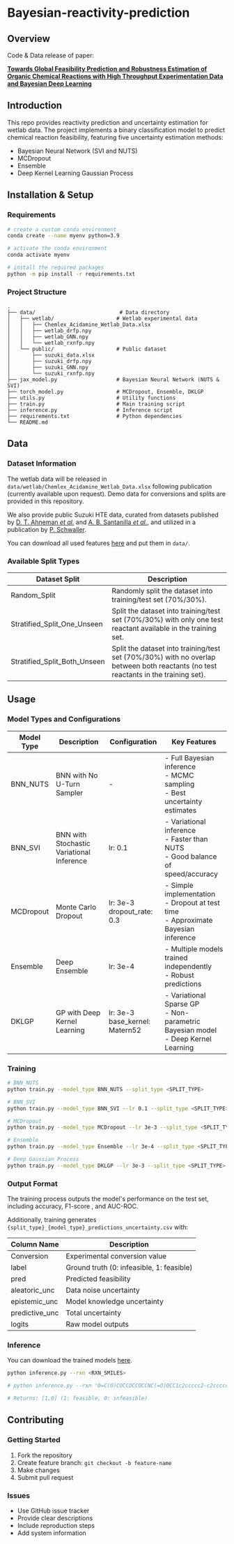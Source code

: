 # Bayesian-reactivity-prediction

## Overview
Code & Data release of paper:

[**Towards Global Feasibility Prediction and Robustness Estimation of Organic Chemical Reactions with High Throughput Experimentation Data and Bayesian Deep Learning**](https://chemrxiv.org/engage/chemrxiv/article-details/66a8e186c9c6a5c07a7f6966)

## Introduction
This repo provides reactivity prediction and uncertainty estimation for wetlab data. The project implements a binary classification model to predict chemical reaction feasibility, featuring five uncertainty estimation methods:

- Bayesian Neural Network (SVI and NUTS)
- MCDropout
- Ensemble
- Deep Kernel Learning Gaussian Process

## Installation & Setup

### Requirements
```bash
# create a custom conda environment
conda create --name myenv python=3.9

# activate the conda environment
conda activate myenv

# install the required packages
python -m pip install -r requirements.txt
```

### Project Structure
```
.
├── data/                           # Data directory
│   ├── wetlab/                    # Wetlab experimental data
│   │   ├── Chemlex_Acidamine_Wetlab_Data.xlsx
│   │   ├── wetlab_drfp.npy       
│   │   ├── wetlab_GNN.npy        
│   │   └── wetlab_rxnfp.npy      
│   └── public/                    # Public dataset
│       ├── suzuki_data.xlsx      
│       ├── suzuki_drfp.npy       
│       ├── suzuki_GNN.npy        
│       └── suzuki_rxnfp.npy      
├── jax_model.py                   # Bayesian Neural Network (NUTS & SVI)
├── torch_model.py                 # MCDropout, Ensemble, DKLGP
├── utils.py                       # Utility functions
├── train.py                       # Main training script
├── inference.py                   # Inference script
├── requirements.txt               # Python dependencies
└── README.md
```

## Data

### Dataset Information
The wetlab data will be released in `data/wetlab/Chemlex_Acidamine_Wetlab_Data.xlsx` following publication (currently available upon request). Demo data for conversions and splits are provided in this repository.

We also provide public Suzuki HTE data, curated from datasets published by [D. T. Ahneman *et al.*](https://www.science.org/doi/10.1126/science.aar5169) and [A. B. Santanilla *et al.*](https://www.science.org/doi/10.1126/science.1259203), and utilized in a publication by [P. Schwaller](https://rxn4chemistry.github.io/rxn_yields/).

You can download all used features [here](https://drive.google.com/drive/folders/1yAW-vPn8cIvr2b8iHesoaLLWM3BKA3kl?usp=drive_link) and put them in `data/`.


### Available Split Types
| Dataset Split | Description |
|--------------|-------------|
| Random_Split | Randomly split the dataset into training/test set (70%/30%).                                                                        |
| Stratified_Split_One_Unseen | Split the dataset into training/test set (70%/30%) with only one test reactant available in the training set. |
|Stratified_Split_Both_Unseen| Split the dataset into training/test set (70%/30%) with no overlap between both reactants (no test reactants in the training set).|



## Usage

### Model Types and Configurations
| Model Type | Description | Configuration | Key Features |
|------------|-------------|---------------------|--------------|
| BNN_NUTS | BNN with No U-Turn Sampler | - | - Full Bayesian inference<br>- MCMC sampling<br>- Best uncertainty estimates |
| BNN_SVI | BNN with Stochastic Variational Inference | lr: 0.1| - Variational inference<br>- Faster than NUTS<br>- Good balance of speed/accuracy |
| MCDropout | Monte Carlo Dropout | lr: 3e-3<br>dropout_rate: 0.3 | - Simple implementation<br>- Dropout at test time<br>- Approximate Bayesian inference |
| Ensemble | Deep Ensemble | lr: 3e-4| - Multiple models trained independently<br>- Robust predictions |
| DKLGP | GP with Deep Kernel Learning | lr: 3e-3<br>base_kernel: Matern52 | - Variational Sparse GP<br>- Non-parametric Bayesian model<br>- Deep Kernel Learning |


### Training
```bash
# BNN_NUTS
python train.py --model_type BNN_NUTS --split_type <SPLIT_TYPE>

# BNN_SVI
python train.py --model_type BNN_SVI --lr 0.1 --split_type <SPLIT_TYPE>

# MCDropout
python train.py --model_type MCDropout --lr 3e-3 --split_type <SPLIT_TYPE>

# Ensemble
python train.py --model_type Ensemble --lr 3e-4 --split_type <SPLIT_TYPE>

# Deep Gaussian Process
python train.py --model_type DKLGP --lr 3e-3 --split_type <SPLIT_TYPE>
```

### Output Format
The training process outputs the model's performance on the test set, including accuracy, F1-score , and AUC-ROC.

Additionally, training generates `{split_type}_{model_type}_predictions_uncertainty.csv` with:

| Column Name | Description |
|------------|-------------|
| Conversion | Experimental conversion value |
| label | Ground truth (0: infeasible, 1: feasible) |
| pred | Predicted feasibility |
| aleatoric_unc | Data noise uncertainty |
| epistemic_unc | Model knowledge uncertainty |
| predictive_unc | Total uncertainty |
| logits | Raw model outputs |



### Inference
You can download the trained models [here](https://drive.google.com/drive/folders/1yAW-vPn8cIvr2b8iHesoaLLWM3BKA3kl?usp=drive_link).
```bash
python inference.py --rxn <RXN_SMILES>

# python inference.py --rxn 'O=C(O)COCCOCCOCCNC(=O)OCC1c2ccccc2-c2ccccc21.C[C@H](N)c1cccc([N+](=O)[O-])c1.CCN(C(C)C)C(C)C.F[P-](F)(F)(F)(F)F.c1ccc2c(c1)nnn2O[P+](N1CCCC1)(N1CCCC1)N1CCCC1>>C[C@H](NC(=O)COCCOCCOCCNC(=O)OCC1c2ccccc2-c2ccccc21)c1cccc([N+](=O)[O-])c1' 'CC(C(=O)O)c1cccc(C(=O)c2ccccc2)c1.COC(=O)c1nc(N)sc1Br.CCN(C(C)C)C(C)C.CN(C)C(On1nnc2cccnc21)=[N+](C)C.F[P-](F)(F)(F)(F)F>>COC(=O)c1nc(NC(=O)C(C)c2cccc(C(=O)c3ccccc3)c2)sc1Br'

# Returns: [1,0] (1: feasible, 0: infeasible)
```

## Contributing

### Getting Started
1. Fork the repository
2. Create feature branch: `git checkout -b feature-name`
3. Make changes
4. Submit pull request

### Issues
- Use GitHub issue tracker
- Provide clear descriptions
- Include reproduction steps
- Add system information
